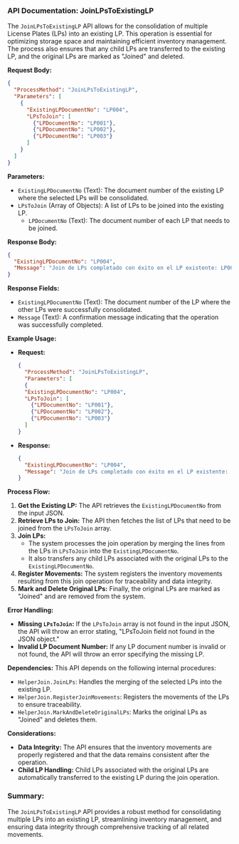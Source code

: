 ### API Documentation: JoinLPsToExistingLP

The `JoinLPsToExistingLP` API allows for the consolidation of multiple License Plates (LPs) into an existing LP. This operation is essential for optimizing storage space and maintaining efficient inventory management. The process also ensures that any child LPs are transferred to the existing LP, and the original LPs are marked as "Joined" and deleted.

**Request Body:**
```json
{
  "ProcessMethod": "JoinLPsToExistingLP",
  "Parameters": [
    {
      "ExistingLPDocumentNo": "LP004",
      "LPsToJoin": [
        {"LPDocumentNo": "LP001"},
        {"LPDocumentNo": "LP002"},
        {"LPDocumentNo": "LP003"}
      ]
    }
  ]
}
```

**Parameters:**

- `ExistingLPDocumentNo` (Text): The document number of the existing LP where the selected LPs will be consolidated.
- `LPsToJoin` (Array of Objects): A list of LPs to be joined into the existing LP.
  - `LPDocumentNo` (Text): The document number of each LP that needs to be joined.

**Response Body:**
```json
{
  "ExistingLPDocumentNo": "LP004",
  "Message": "Join de LPs completado con éxito en el LP existente: LP004"
}
```

**Response Fields:**

- `ExistingLPDocumentNo` (Text): The document number of the LP where the other LPs were successfully consolidated.
- `Message` (Text): A confirmation message indicating that the operation was successfully completed.

**Example Usage:**

- **Request:**
    ```json
    { 
      "ProcessMethod": "JoinLPsToExistingLP",
      "Parameters": [
      {
      "ExistingLPDocumentNo": "LP004",
      "LPsToJoin": [
        {"LPDocumentNo": "LP001"},
        {"LPDocumentNo": "LP002"},
        {"LPDocumentNo": "LP003"}
      ]
    }
    ```

- **Response:**
    ```json
    {
      "ExistingLPDocumentNo": "LP004",
      "Message": "Join de LPs completado con éxito en el LP existente: LP004"
    }
    ```

**Process Flow:**

1. **Get the Existing LP:** The API retrieves the `ExistingLPDocumentNo` from the input JSON.
2. **Retrieve LPs to Join:** The API then fetches the list of LPs that need to be joined from the `LPsToJoin` array.
3. **Join LPs:** 
   - The system processes the join operation by merging the lines from the LPs in `LPsToJoin` into the `ExistingLPDocumentNo`.
   - It also transfers any child LPs associated with the original LPs to the `ExistingLPDocumentNo`.
4. **Register Movements:** The system registers the inventory movements resulting from this join operation for traceability and data integrity.
5. **Mark and Delete Original LPs:** Finally, the original LPs are marked as "Joined" and are removed from the system.

**Error Handling:**

- **Missing `LPsToJoin`:** If the `LPsToJoin` array is not found in the input JSON, the API will throw an error stating, "LPsToJoin field not found in the JSON object."
- **Invalid LP Document Number:** If any LP document number is invalid or not found, the API will throw an error specifying the missing LP.

**Dependencies:**
This API depends on the following internal procedures:
- `HelperJoin.JoinLPs`: Handles the merging of the selected LPs into the existing LP.
- `HelperJoin.RegisterJoinMovements`: Registers the movements of the LPs to ensure traceability.
- `HelperJoin.MarkAndDeleteOriginalLPs`: Marks the original LPs as "Joined" and deletes them.

**Considerations:**

- **Data Integrity:** The API ensures that the inventory movements are properly registered and that the data remains consistent after the operation.
- **Child LP Handling:** Child LPs associated with the original LPs are automatically transferred to the existing LP during the join operation.

### Summary:
The `JoinLPsToExistingLP` API provides a robust method for consolidating multiple LPs into an existing LP, streamlining inventory management, and ensuring data integrity through comprehensive tracking of all related movements.